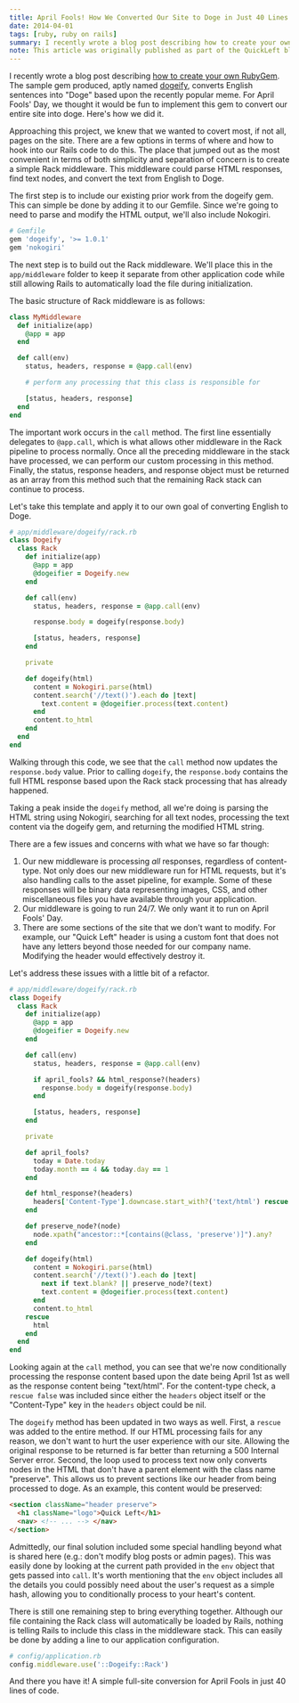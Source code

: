 ```yaml
---
title: April Fools! How We Converted Our Site to Doge in Just 40 Lines of Code
date: 2014-04-01
tags: [ruby, ruby on rails]
summary: I recently wrote a blog post describing how to create your own RubyGem. The sample gem produced, aptly named dogeify, converts English sentences into "Doge" based upon the recently popular meme. For April Fools' Day, we thought it would be fun to implement this gem to convert our entire site into doge. Here's how we did it.
note: This article was originally published as part of the QuickLeft blog while employeed there. Given that the company has been acquired and the site no longer exists, I've rehosted the content here.
---
```


I recently wrote a blog post describing [how to create your own RubyGem](/posts/step-by-step-guide-to-building-your-first-ruby-gem).  The sample gem produced, aptly named [dogeify](https://github.com/mhuggins/dogeify), converts English sentences into "Doge" based upon the recently popular meme.  For April Fools' Day, we thought it would be fun to implement this gem to convert our entire site into doge.  Here's how we did it.

Approaching this project, we knew that we wanted to covert most, if not all, pages on the site.  There are a few options in terms of where and how to hook into our Rails code to do this.  The place that jumped out as the most convenient in terms of both simplicity and separation of concern is to create a simple Rack middleware.  This middleware could parse HTML responses, find text nodes, and convert the text from English to Doge.

The first step is to include our existing prior work from the dogeify gem.  This can simple be done by adding it to our Gemfile.  Since we're going to need to parse and modify the HTML output, we'll also include Nokogiri.

```ruby
# Gemfile
gem 'dogeify', '>= 1.0.1'
gem 'nokogiri'
```

The next step is to build out the Rack middleware.  We'll place this in the `app/middleware` folder to keep it separate from other application code while still allowing Rails to automatically load the file during initialization.

The basic structure of Rack middleware is as follows:

```ruby
class MyMiddleware
  def initialize(app)
    @app = app
  end

  def call(env)
    status, headers, response = @app.call(env)

    # perform any processing that this class is responsible for

    [status, headers, response]
  end
end
```

The important work occurs in the `call` method.  The first line essentially delegates to `@app.call`, which is what allows other middleware in the Rack pipeline to process normally.  Once all the preceding middleware in the stack have processed, we can perform our custom processing in this method.  Finally, the status, response headers, and response object must be returned as an array from this method such that the remaining Rack stack can continue to process.

Let's take this template and apply it to our own goal of converting English to Doge.

```ruby
# app/middleware/dogeify/rack.rb
class Dogeify
  class Rack
    def initialize(app)
      @app = app
      @dogeifier = Dogeify.new
    end

    def call(env)
      status, headers, response = @app.call(env)

      response.body = dogeify(response.body)

      [status, headers, response]
    end

    private

    def dogeify(html)
      content = Nokogiri.parse(html)
      content.search('//text()').each do |text|
        text.content = @dogeifier.process(text.content)
      end
      content.to_html
    end
  end
end
```

Walking through this code, we see that the `call` method now updates the `response.body` value.  Prior to calling `dogeify`, the `response.body` contains the full HTML response based upon the Rack stack processing that has already happened.

Taking a peak inside the `dogeify` method, all we're doing is parsing the HTML string using Nokogiri, searching for all text nodes, processing the text content via the dogeify gem, and returning the modified HTML string.

There are a few issues and concerns with what we have so far though:

1. Our new middleware is processing _all_ responses, regardless of content-type.  Not only does our new middleware run for HTML requests, but it's also handling calls to the asset pipeline, for example.  Some of these responses will be binary data representing images, CSS, and other miscellaneous files you have available through your application.
1. Our middleware is going to run 24/7.  We only want it to run on April Fools' Day.
1. There are some sections of the site that we don't want to modify.  For example, our "Quick Left" header is using a custom font that does not have any letters beyond those needed for our company name.  Modifying the header would effectively destroy it.

Let's address these issues with a little bit of a refactor.

```ruby
# app/middleware/dogeify/rack.rb
class Dogeify
  class Rack
    def initialize(app)
      @app = app
      @dogeifier = Dogeify.new
    end

    def call(env)
      status, headers, response = @app.call(env)

      if april_fools? && html_response?(headers)
        response.body = dogeify(response.body)
      end

      [status, headers, response]
    end

    private

    def april_fools?
      today = Date.today
      today.month == 4 && today.day == 1
    end

    def html_response?(headers)
      headers['Content-Type'].downcase.start_with?('text/html') rescue false
    end

    def preserve_node?(node)
      node.xpath("ancestor::*[contains(@class, 'preserve')]").any?
    end

    def dogeify(html)
      content = Nokogiri.parse(html)
      content.search('//text()').each do |text|
        next if text.blank? || preserve_node?(text)
        text.content = @dogeifier.process(text.content)
      end
      content.to_html
    rescue
      html
    end
  end
end
```

Looking again at the `call` method, you can see that we're now conditionally processing the response content based upon the date being April 1st as well as the response content being "text/html".  For the content-type check, a `rescue false` was included since either the `headers` object itself or the "Content-Type" key in the `headers` object could be nil.

The `dogeify` method has been updated in two ways as well.  First, a `rescue` was added to the entire method.  If our HTML processing fails for any reason, we don't want to hurt the user experience with our site.  Allowing the original response to be returned is far better than returning a 500 Internal Server error.  Second, the loop used to process text now only converts nodes in the HTML that don't have a parent element with the class name "preserve".  This allows us to prevent sections like our header from being processed to doge.  As an example, this content would be preserved:

```html
<section className="header preserve">
  <h1 className="logo">Quick Left</h1>
  <nav> <!-- ... --> </nav>
</section>
```

Admittedly, our final solution included some special handling beyond what is shared here (e.g.: don't modify blog posts or admin pages).  This was easily done by looking at the current path provided in the `env` object that gets passed into `call`.  It's worth mentioning that the `env` object includes all the details you could possibly need about the user's request as a simple hash, allowing you to conditionally process to your heart's content.

There is still one remaining step to bring everything together.  Although our file containing the Rack class will automatically be loaded by Rails, nothing is telling Rails to include this class in the middleware stack.  This can easily be done by adding a line to our application configuration.

```ruby
# config/application.rb
config.middleware.use('::Dogeify::Rack')
```

And there you have it!  A simple full-site conversion for April Fools in just 40 lines of code.
